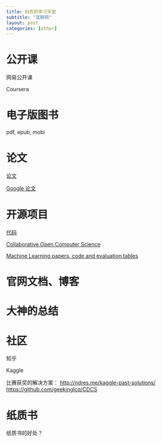 ```yaml
---
title: 码农的学习天堂
subtitle: "互联网"
layout: post
categories: [other]
---
```



# 公开课

网易公开课

Coursera


# 电子版图书

pdf, epub, mobi

# 论文

[论文](https://arxiv.org/)

[Google 论文](https://ai.google/research/pubs/?year=2018)

# 开源项目

[代码](https://github.com/)

[Collaborative Open Computer Science](http://www.gitxiv.com/)

[Machine Learning papers, code and evaluation tables](https://paperswithcode.com/sota)


# 官网文档、博客





# 大神的总结


# 社区

知乎

Kaggle

比赛获奖的解决方案：
http://ndres.me/kaggle-past-solutions/
https://github.com/geekinglcq/CDCS



# 纸质书

纸质书的好处？
